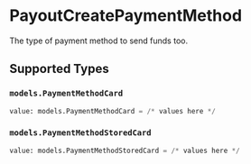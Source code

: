 # PayoutCreatePaymentMethod

The type of payment method to send funds too.


## Supported Types

### `models.PaymentMethodCard`

```python
value: models.PaymentMethodCard = /* values here */
```

### `models.PaymentMethodStoredCard`

```python
value: models.PaymentMethodStoredCard = /* values here */
```

